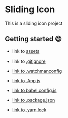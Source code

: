# Sliding Icon
This is a sliding icon project
## Getting started :smile:
* link to [assets](https://github.com/PrimeTimeTran/sliding-icons/tree/master/assets)

* link to [.gitignore](https://github.com/PrimeTimeTran/sliding-icons/blob/master/.gitignore)

* [link to .watchmanconfig](https://github.com/PrimeTimeTran/sliding-icons/blob/master/.watchmanconfig)

* [link to .App.js](https://github.com/PrimeTimeTran/sliding-icons/blob/master/App.js)

* [link to babel.config.js](https://github.com/PrimeTimeTran/sliding-icons/blob/master/babel.config.js)

* [link to .package.json](https://github.com/PrimeTimeTran/sliding-icons/blob/master/package.json)

* [link to .yarn.lock](https://github.com/PrimeTimeTran/sliding-icons/blob/master/yarn.lock)

##
